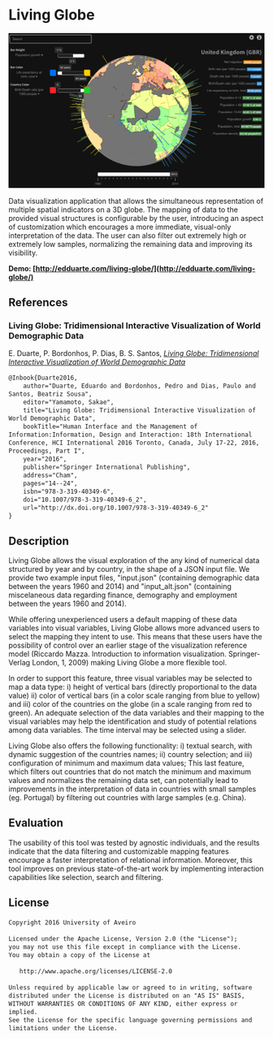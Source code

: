 # Living Globe

![Screenshot](screenshot.png)

Data visualization application that allows the simultaneous representation of multiple spatial indicators on a 3D globe. The mapping of data to the provided visual structures is configurable by the user, introducing an aspect of customization which encourages a more immediate, visual-only interpretation of the data. The user can also filter out extremely high or extremely low samples, normalizing the remaining data and improving its visibility.

__Demo: [http://edduarte.com/living-globe/](http://edduarte.com/living-globe/)__
<br/>

## References

### Living Globe: Tridimensional Interactive Visualization of World Demographic Data

E. Duarte, P. Bordonhos, P. Dias, B. S. Santos, [*Living Globe: Tridimensional Interactive Visualization of World Demographic Data*](https://link.springer.com/chapter/10.1007%2F978-3-319-40349-6_2)

```
@Inbook{Duarte2016,
    author="Duarte, Eduardo and Bordonhos, Pedro and Dias, Paulo and Santos, Beatriz Sousa",
    editor="Yamamoto, Sakae",
    title="Living Globe: Tridimensional Interactive Visualization of World Demographic Data",
    bookTitle="Human Interface and the Management of Information:Information, Design and Interaction: 18th International Conference, HCI International 2016 Toronto, Canada, July 17-22, 2016, Proceedings, Part I",
    year="2016",
    publisher="Springer International Publishing",
    address="Cham",
    pages="14--24",
    isbn="978-3-319-40349-6",
    doi="10.1007/978-3-319-40349-6_2",
    url="http://dx.doi.org/10.1007/978-3-319-40349-6_2"
}
```

## Description

Living Globe allows the visual exploration of the any kind of numerical data structured by year and by country, in the shape of a JSON input file. We provide two example input files, "input.json" (containing demographic data between the years 1960 and 2014) and "input_alt.json" (containing miscelaneous data regarding finance, demography and employment between the years 1960 and 2014). 

While offering unexperienced users a default mapping of these data variables into visual variables, Living Globe allows more advanced users to select the mapping they intent to use. This means that these users have the possibility of control over an earlier stage of the visualization reference model (Riccardo Mazza. Introduction to information visualization. Springer-Verlag London, 1, 2009) making Living Globe a more flexible tool.

In order to support this feature, three visual variables may be selected to map a data type: i) height of vertical bars (directly proportional to the data value) ii) color of vertical bars (in a color scale ranging from blue to yellow) and iii) color of the countries on the globe (in a scale ranging from red to green). An adequate selection of the data variables and their mapping to the visual variables may help the identification and study of potential relations among data variables. The time interval may be selected using a slider.

Living Globe also offers the following functionality: i) textual search, with dynamic suggestion of the countries names; ii) country selection; and iii) configuration of minimum and maximum data values; This last feature, which filters out countries that do not match the minimum and maximum values and normalizes the remaining data set, can potentially lead to improvements in the interpretation of data in countries with small samples (eg. Portugal) by filtering out countries with large samples (e.g. China).

## Evaluation

The usability of this tool was tested by agnostic individuals, and the results
indicate that the data filtering and customizable mapping features encourage a
faster interpretation of relational information. Moreover, this tool improves
on previous state-of-the-art work by implementing interaction capabilities like
selection, search and filtering.


## License

    Copyright 2016 University of Aveiro

    Licensed under the Apache License, Version 2.0 (the "License");
    you may not use this file except in compliance with the License.
    You may obtain a copy of the License at

       http://www.apache.org/licenses/LICENSE-2.0

    Unless required by applicable law or agreed to in writing, software
    distributed under the License is distributed on an "AS IS" BASIS,
    WITHOUT WARRANTIES OR CONDITIONS OF ANY KIND, either express or implied.
    See the License for the specific language governing permissions and
    limitations under the License.

